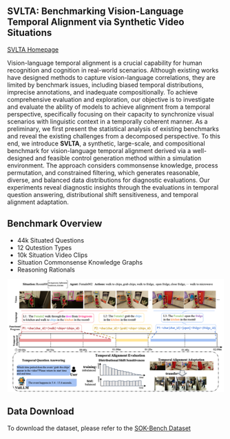 ## SVLTA: Benchmarking Vision-Language Temporal Alignment via Synthetic Video Situations
[SVLTA Homepage](https://svlta-bench.github.io/SVLTA/)  

Vision-language temporal alignment is a crucial capability for human recognition and cognition in real-world scenarios. Although existing works have designed methods to capture vision-language correlations, they are limited by benchmark issues, including biased temporal distributions, imprecise annotations, and inadequate compositionally. To achieve comprehensive evaluation and exploration, our objective is to investigate and evaluate the ability of models to achieve alignment from a temporal perspective, specifically focusing on their capacity to synchronize visual scenarios with linguistic context in a temporally coherent manner. As a preliminary, we first present the statistical analysis of existing benchmarks and reveal the existing challenges from a decomposed perspective. To this end, we introduce **SVLTA**, a synthetic, large-scale, and compositional benchmark for vision-language temporal alignment derived via a well-designed and feasible control generation method within a simulation environment. The approach considers commonsense knowledge, process permutation, and constrained filtering, which generates reasonable, diverse, and balanced data distributions for diagnostic evaluations. Our experiments reveal diagnostic insights through the evaluations in temporal question answering, distributional shift sensitiveness, and temporal alignment adaptation.



<!-- 
Reasoning from visual dynamics scenes has many real-world applications. However, existing video reasoning benchmarks are still inadequate since they were mainly designed for factual or situated reasoning and rarely involve broader knowledge in the real world.
-->

## Benchmark Overview
* 44k Situated Questions
* 12 Qutestion Types
* 10k Situation Video Clips
* Situation Commonsense Knowledge Graphs
* Reasoning Rationals

<div align="center">
<img src="./imgs/svlta_overview.png" width="800" >
</div>

## Data Download

To download the dataset, please refer to the [SOK-Bench Dataset](https://github.com/csbobby/SOK-Bench?tab=readme-ov-file#data-download) 
